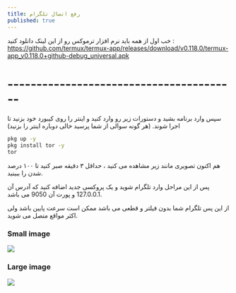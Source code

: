 ```yaml
---
title: رفع اتصال تلگرام
published: true
---
```


خب اول از همه باید نرم افزار ترموکس رو از این لینک دانلود کنید : https://github.com/termux/termux-app/releases/download/v0.118.0/termux-app_v0.118.0+github-debug_universal.apk

# [](#header-1)----------------------------------------

سپس وارد برنامه بشید و دستورات زیر رو وارد کنید و اینتر را روی کیبورد خود بزنید تا اجرا شوند. (هر گونه سوالی از شما پرسید خالی دوباره اینتر را بزنید)
```bash
pkg up -y 
pkg install tor -y
tor
```
هم اکنون تصویری مانند زیر مشاهده می کنید ، حداقل ۳ دقیقه صبر کنید تا ۱۰۰ درصد شدن را ببینید.

پس از این مراحل وارد تلگرام شوید و یک پروکسی جدید اضافه کنید که آدرس آن 127.0.0.1 و پورت آن 9050 می باشد.

از این پس تلگرام شما بدون فیلتر و قطعی می باشد ممکن است سرعت پایین باشد ولی اکثر مواقع متصل می شوید.

### Small image

![](https://assets-cdn.github.com/images/icons/emoji/octocat.png)

### Large image

![](https://guides.github.com/activities/hello-world/branching.png)

